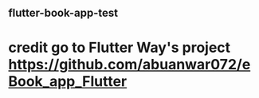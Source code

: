 ## flutter-book-app-test
# credit go to Flutter Way's project https://github.com/abuanwar072/eBook_app_Flutter
